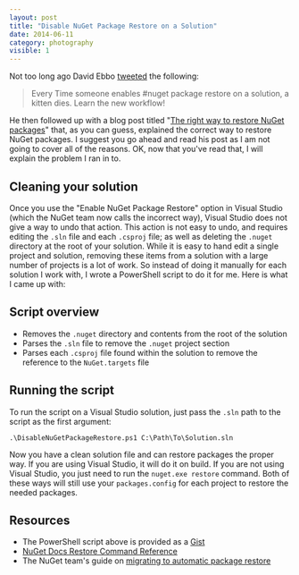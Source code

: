 ```yaml
---
layout: post
title: "Disable NuGet Package Restore on a Solution"
date: 2014-06-11
category: photography
visible: 1
---
```


Not too long ago David Ebbo [tweeted](https://twitter.com/davidebbo/status/425493392475168768) the following:

> Every Time someone enables #nuget package restore on a solution, a kitten dies. Learn the new workflow!
    
He then followed up with a blog post titled "[The right way to restore NuGet packages](http://blog.davidebbo.com/2014/01/the-right-way-to-restore-nuget-packages.html)" that, as you can guess, explained the correct way to restore NuGet packages. I suggest you go ahead and read his post as I am not going to cover all of the reasons. OK, now that you've read that, I will explain the problem I ran in to.

## Cleaning your solution

Once you use the "Enable NuGet Package Restore" option in Visual Studio (which the NuGet team now calls the incorrect way), Visual Studio does not give a way to undo that action. This action is not easy to undo, and requires editing the `.sln` file and each `.csproj` file; as well as deleting the `.nuget` directory at the root of your solution. While it is easy to hand edit a single project and solution, removing these items from a solution with a large number of projects is a lot of work. So instead of doing it manually for each solution I work with, I wrote a PowerShell script to do it for me. Here is what I came up with:

<script src="https://gist.github.com/mkchandler/8864804.js"></script>

## Script overview

* Removes the `.nuget` directory and contents from the root of the solution
* Parses the `.sln` file to remove the `.nuget` project section
* Parses each `.csproj` file found within the solution to remove the reference to the `NuGet.targets` file

## Running the script

To run the script on a Visual Studio solution, just pass the `.sln` path to the script as the first argument:

    .\DisableNuGetPackageRestore.ps1 C:\Path\To\Solution.sln

Now you have a clean solution file and can restore packages the proper way. If you are using Visual Studio, it will do it on build. If you are not using Visual Studio, you just need to run the `nuget.exe restore` command. Both of these ways will still use your `packages.config` for each project to restore the needed packages.

## Resources

* The PowerShell script above is provided as a [Gist](https://gist.github.com/mkchandler/8864804)
* [NuGet Docs Restore Command Reference](https://docs.microsoft.com/en-us/nuget/consume-packages/package-restore)
* The NuGet team's guide on [migrating to automatic package restore](https://web.archive.org/web/20140705140836/http://docs.nuget.org/docs/workflows/migrating-to-automatic-package-restore)

